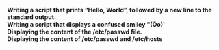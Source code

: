 **Writing a script that prints “Hello, World”, followed by a new line to the standard output.**<br>
**Writing a script that displays a confused smiley "(Ôo)'**<br>
**Displaying the content of the /etc/passwd file.**<br>
**Displaying the content of /etc/passwd and /etc/hosts**<br>
